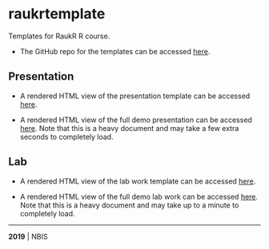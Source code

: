# raukrtemplate

Templates for RaukR R course.

+ The GitHub repo for the templates can be accessed [here](https://github.com/NBISweden/raukrtemplate).

## Presentation

+ A rendered HTML view of the presentation template can be accessed [here](https://NBISweden.github.io/raukrtemplate/presentation.html).

+ A rendered HTML view of the full demo presentation can be accessed [here](https://NBISweden.github.io/raukrtemplate/presentation_demo.html). Note that this is a heavy document and may take a few extra seconds to completely load.

## Lab

+ A rendered HTML view of the lab work template can be accessed [here](https://NBISweden.github.io/raukrtemplate/lab.html).

+ A rendered HTML view of the full demo lab work can be accessed [here](https://NBISweden.github.io/raukrtemplate/lab_demo.html). Note that this is a heavy document and may take up to a minute to completely load.

---

**2019** | NBIS
